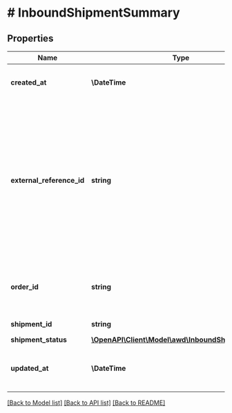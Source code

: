 # # InboundShipmentSummary

## Properties

Name | Type | Description | Notes
------------ | ------------- | ------------- | -------------
**created_at** | **\DateTime** | Timestamp when the shipment was created. | [optional]
**external_reference_id** | **string** | Optional client-provided reference ID that can be used to correlate this shipment with client resources. For example, to map this shipment to an internal bookkeeping order record. | [optional]
**order_id** | **string** | The AWD inbound order ID that this inbound shipment belongs to. |
**shipment_id** | **string** | A unique shipment ID. |
**shipment_status** | [**\OpenAPI\Client\Model\awd\InboundShipmentStatus**](InboundShipmentStatus.md) |  |
**updated_at** | **\DateTime** | Timestamp when the shipment was updated. | [optional]

[[Back to Model list]](../../README.md#models) [[Back to API list]](../../README.md#endpoints) [[Back to README]](../../README.md)

